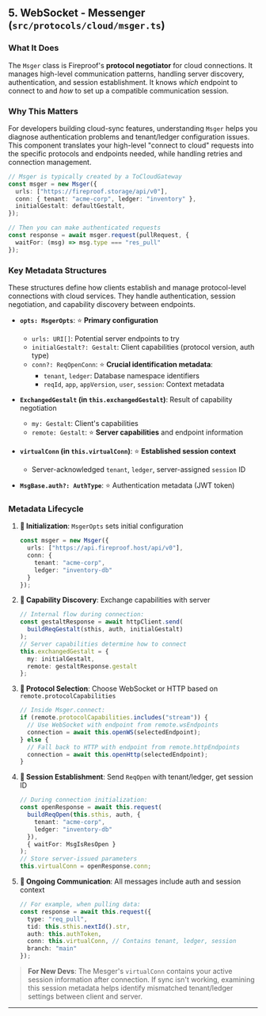## 5. WebSocket - Messenger (`src/protocols/cloud/msger.ts`)

### What It Does

The `Msger` class is Fireproof's **protocol negotiator** for cloud connections. It manages high-level communication patterns, handling server discovery, authentication, and session establishment. It knows _which_ endpoint to connect to and _how_ to set up a compatible communication session.

### Why This Matters

For developers building cloud-sync features, understanding `Msger` helps you diagnose authentication problems and tenant/ledger configuration issues. This component translates your high-level "connect to cloud" requests into the specific protocols and endpoints needed, while handling retries and connection management.

```typescript
// Msger is typically created by a ToCloudGateway
const msger = new Msger({
  urls: ["https://fireproof.storage/api/v0"],
  conn: { tenant: "acme-corp", ledger: "inventory" },
  initialGestalt: defaultGestalt,
});

// Then you can make authenticated requests
const response = await msger.request(pullRequest, {
  waitFor: (msg) => msg.type === "res_pull"
});
```

### Key Metadata Structures

These structures define how clients establish and manage protocol-level connections with cloud services. They handle authentication, session negotiation, and capability discovery between endpoints.

*   **`opts: MsgerOpts`**: ⭐ **Primary configuration**
    *   `urls: URI[]`: Potential server endpoints to try
    *   `initialGestalt?: Gestalt`: Client capabilities (protocol version, auth type)
    *   `conn?: ReqOpenConn`: ⭐ **Crucial identification metadata**:
        *   `tenant`, `ledger`: Database namespace identifiers
        *   `reqId`, `app`, `appVersion`, `user`, `session`: Context metadata

*   **`ExchangedGestalt` (in `this.exchangedGestalt`)**: Result of capability negotiation
    *   `my: Gestalt`: Client's capabilities
    *   `remote: Gestalt`: ⭐ **Server capabilities** and endpoint information

*   **`virtualConn` (in `this.virtualConn`)**: ⭐ **Established session context**
    *   Server-acknowledged `tenant`, `ledger`, server-assigned `session` ID

*   **`MsgBase.auth?: AuthType`**: ⭐ Authentication metadata (JWT token)

### Metadata Lifecycle

1. **🏁 Initialization**: `MsgerOpts` sets initial configuration
   ```typescript
   const msger = new Msger({
     urls: ["https://api.fireproof.host/api/v0"],
     conn: {
       tenant: "acme-corp", 
       ledger: "inventory-db"
     }
   });
   ```

2. **🔎 Capability Discovery**: Exchange capabilities with server
   ```typescript 
   // Internal flow during connection:
   const gestaltResponse = await httpClient.send(
     buildReqGestalt(sthis, auth, initialGestalt)
   );
   // Server capabilities determine how to connect
   this.exchangedGestalt = { 
     my: initialGestalt,
     remote: gestaltResponse.gestalt
   };
   ```

3. **📰 Protocol Selection**: Choose WebSocket or HTTP based on `remote.protocolCapabilities`
   ```typescript
   // Inside Msger.connect:
   if (remote.protocolCapabilities.includes("stream")) {
     // Use WebSocket with endpoint from remote.wsEndpoints
     connection = await this.openWS(selectedEndpoint);
   } else {
     // Fall back to HTTP with endpoint from remote.httpEndpoints
     connection = await this.openHttp(selectedEndpoint);
   }
   ```

4. **🔐 Session Establishment**: Send `ReqOpen` with tenant/ledger, get session ID
   ```typescript
   // During connection initialization:
   const openResponse = await this.request(
     buildReqOpen(this.sthis, auth, {
       tenant: "acme-corp",
       ledger: "inventory-db"
     }),
     { waitFor: MsgIsResOpen }
   );
   // Store server-issued parameters
   this.virtualConn = openResponse.conn;
   ```

5. **📢 Ongoing Communication**: All messages include auth and session context
   ```typescript
   // For example, when pulling data:
   const response = await this.request({
     type: "req_pull",
     tid: this.sthis.nextId().str,
     auth: this.authToken,
     conn: this.virtualConn, // Contains tenant, ledger, session
     branch: "main"
   });
   ```

> **For New Devs**: The Mesger's `virtualConn` contains your active session information after connection. If sync isn't working, examining this session metadata helps identify mismatched tenant/ledger settings between client and server.

---
